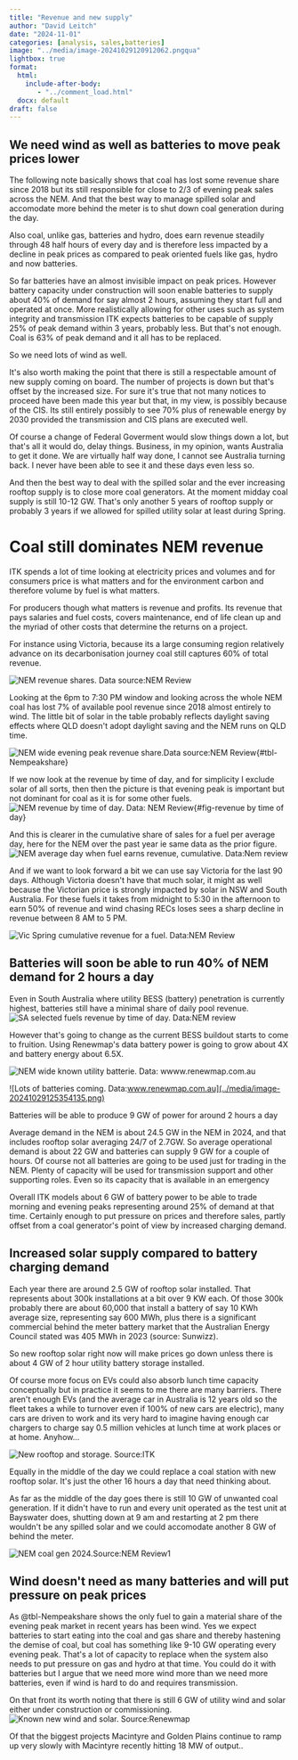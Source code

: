 ```yaml
---
title: "Revenue and new supply"
author: "David Leitch"
date: "2024-11-01"
categories: [analysis, sales,batteries]
image: "../media/image-20241029120912062.pngqua"
lightbox: true
format:
  html:
    include-after-body:
       - "../comment_load.html"
  docx: default
draft: false
---
```




## We need wind as well as batteries to move peak prices lower

The following note basically shows that coal has lost some revenue share since 2018 but its still responsible for close to 2/3 of evening peak sales across the NEM. And that the best way to manage spilled solar and accomodate more behind the meter is to shut down coal generation during the day. 

Also coal, unlike gas, batteries and hydro, does earn revenue steadily through 48 half hours of every day and is therefore less impacted by a decline in peak prices as compared to peak oriented fuels like gas, hydro and now batteries.

So far batteries have an almost invisible impact on peak prices. However battery capacity under construction will soon enable batteries to supply about 40% of demand for say almost 2 hours, assuming they start full and operated at once. More realistically allowing for other uses such as system integrity and transmission ITK expects batteries to be capable of supply 25% of peak demand within 3 years, probably less. But that's not enough. Coal is 63% of peak demand and it all has to be replaced.

So we need lots of wind as well.

It's also worth making the point that there is still a respectable amount of new supply coming on board. The number of projects is down but that's offset by the increased size. For sure it's true that not many notices to proceed have been made this year but that, in my view, is possibly because of the CIS.  Its still entirely possibly to see 70% plus of renewable energy by 2030 provided the transmission and CIS plans are executed well.

Of course a change of Federal Goverment would slow things down a lot, but that's all it would do, delay things. Business, in my opinion, wants Australia to get it done. We are virtually half way done, I cannot see Australia turning back. I never have been able to see it and these days even less so.

And then the best way to deal with the spilled solar and the ever increasing rooftop supply is to close more coal generators. At the moment midday coal supply is still 10-12 GW. That's only another 5 years of rooftop supply or probably 3 years if we allowed for spilled utility solar at least during Spring.

# Coal still dominates NEM revenue

ITK spends a lot of time looking at electricity prices and volumes and for consumers price is what matters and for the environment carbon and therefore volume by fuel is what matters.

For producers though what matters is revenue and profits. Its revenue that pays salaries and fuel costs, covers maintenance, end of life clean up and the myriad of other costs that determine the returns on a project.

For instance using Victoria, because its a large consuming region relatively advance on its decarbonisation journey coal still captures 60% of total revenue.

![NEM revenue shares. Data source:NEM Review](../media/image-20241030160834447.png)

Looking  at the 6pm to 7:30 PM window and looking across the whole NEM coal has lost 7% of available pool revenue since 2018 almost entirely to wind. The little bit of solar in the table probably reflects daylight saving effects where QLD doesn't adopt daylight saving and the NEM runs on QLD time.

![NEM wide evening peak revenue share.Data source:NEM Review](../media/image-20241029102203578.png){#tbl-Nempeakshare}

If we now look at the revenue by time of day, and for simplicity I exclude solar of all sorts, then then the picture is that evening peak is important but not dominant for coal as it is for some other fuels.
![NEM revenue by time of day. Data: NEM Review](../media/image-20241029115643997.png){#fig-revenue by time of day}

And this is clearer in the cumulative share of sales for a fuel per average day, here for the NEM over the past year ie same data as the prior figure.
![NEM average day when fuel earns revenue, cumulative. Data:Nem review](../media/image-20241029152218311.png)

And if we want to look forward a bit we can use say Victoria for the last 90 days. Although Victoria doesn't have that much solar, it might as well because the Victorian price is strongly impacted by solar in NSW and South Australia. For these fuels it takes from midnight to 5:30 in the afternoon to earn 50% of revenue and wind chasing RECs loses sees a sharp decline in revenue between 8 AM to 5 PM.

![Vic Spring cumulative revenue for a fuel. Data:NEM Review](../media/image-20241029120912062.png)

## Batteries will soon be able to run 40% of NEM demand for 2 hours  a day

Even in South Australia where utility BESS (battery) penetration is currently highest, batteries still have a minimal share of daily pool revenue.
![SA selected fuels revenue by time of day. Data:NEM review](../media/image-20241029121551053.png)



However that's going to change as the current BESS buildout starts to come to fruition. Using Renewmap's data battery power is going to grow about 4X and battery energy about 6.5X.

![NEM wide known utility batterie. Data: wwww.renewmap.com.au](../media/image-20241029121913656.png)

![Lots of batteries coming. Data:www.renewmap.com.au](../media/image-20241029125354135.png)

Batteries will be able to produce 9 GW of power for around 2 hours a day

Average demand in the NEM is about 24.5 GW in the NEM in 2024, and that includes rooftop solar averaging 24/7 of 2.7GW. So average operational demand is about 22 GW and batteries can supply 9 GW for a couple of hours. Of course not all batteries are going to be used just for trading in the NEM. Plenty of capacity will be used for transmission support and other supporting roles. Even so its capacity that is available in an emergency

Overall ITK models about 6 GW of battery power to be able to trade morning and evening peaks representing around 25% of demand at that time. Certainly enough to put pressure on prices and therefore sales, partly offset from a coal generator's point of view by increased charging demand.

## Increased solar  supply compared to battery charging demand

Each year there are around 2.5 GW of rooftop solar installed. That represents about 300k installations at a bit over 9 KW each. Of those 300k probably there are about 60,000 that install a battery of say 10 KWh average size,  representing say  600 MWh, plus there is a significant commercial behind the meter battery market that the Australian Energy Council stated was  405 MWh in 2023 (source: Sunwizz).

So new rooftop solar right now will make prices go down unless there is about 4 GW of 2 hour utility battery storage installed. 

Of course more focus on EVs could also absorb lunch time capacity conceptually but in practice it seems to me there are many barriers. There aren't enough EVs (and the average car in Australia is 12 years old so the fleet takes a while to turnover even if 100% of new cars are electric), many cars are driven to work and its very hard to imagine having enough car chargers to charge say 0.5 million vehicles at lunch time at work places or at home. Anyhow...



![New rooftop and storage. Source:ITK](../media/image-20241101100236226.png)

Equally in the middle of the day we could replace a coal station with new rooftop solar. It's just the other 16 hours a day that need thinking about. 

As far as the middle of the day goes there is still 10 GW of unwanted coal generation. If it didn't have to run and every unit operated as the test unit at Bayswater does, shutting down at 9 am and restarting at 2 pm there wouldn't be any spilled solar and we could accomodate another 8 GW of behind the meter. 

![NEM coal gen 2024.Source:NEM Review1](../media/image-20241101124131701.png)

## Wind doesn't need as many batteries and will put pressure on peak prices

As @tbl-Nempeakshare shows the only fuel to gain a material share of the evening peak market in recent years has been wind. Yes we expect batteries to start eating into the coal and gas share and thereby hastening the demise of coal, but coal has something like 9-10 GW operating every evening peak.  That's a lot of capacity to replace when the system also needs to put  pressure on gas and hydro at that time. You could do it with batteries but I argue that we need  more wind more than we need more batteries, even if wind is hard to do and requires transmission.

On that front its worth noting that there is still 6 GW of utility wind and solar either under construction or commissioning.
![Known new wind and solar. Source:Renewmap](../media/image-20241029211724542.png)

Of that the biggest projects Macintyre and Golden Plains continue to ramp up very slowly with Macintyre recently hitting 18 MW of output..

